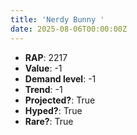```yaml
---
title: 'Nerdy Bunny '
date: 2025-08-06T00:00:00Z
---
```

- **RAP**: 2217
- **Value**: -1
- **Demand level**: -1
- **Trend**: -1
- **Projected?**: True
- **Hyped?**: True
- **Rare?**: True
